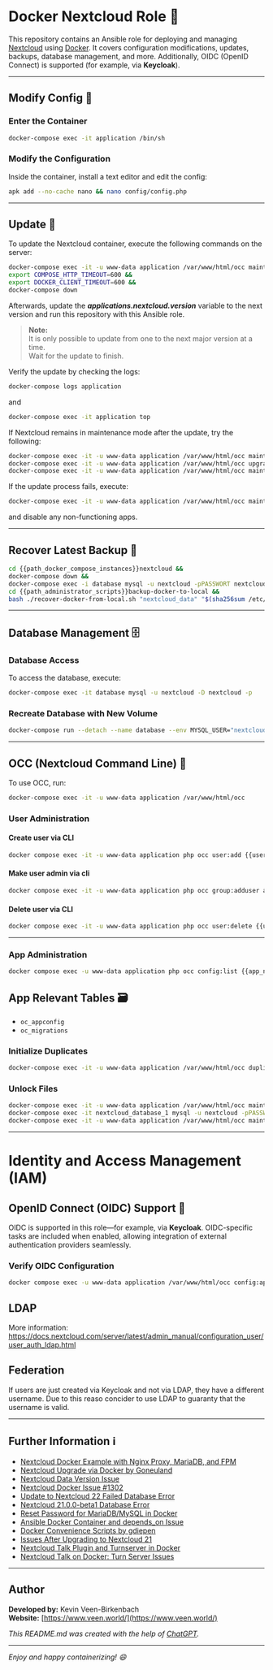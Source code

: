 # Docker Nextcloud Role 🚀

This repository contains an Ansible role for deploying and managing [Nextcloud](https://nextcloud.com/) using [Docker](https://www.docker.com/). It covers configuration modifications, updates, backups, database management, and more. Additionally, OIDC (OpenID Connect) is supported (for example, via **Keycloak**).

---

## Modify Config 🔧

### Enter the Container
```bash
docker-compose exec -it application /bin/sh
```

### Modify the Configuration
Inside the container, install a text editor and edit the config:
```bash
apk add --no-cache nano && nano config/config.php
```

---

## Update 🔄

To update the Nextcloud container, execute the following commands on the server:
```bash
docker-compose exec -it -u www-data application /var/www/html/occ maintenance:mode --on &&
export COMPOSE_HTTP_TIMEOUT=600 &&
export DOCKER_CLIENT_TIMEOUT=600 &&
docker-compose down
```

Afterwards, update the ***applications.nextcloud.version*** variable to the next version and run this repository with this Ansible role.

> **Note:**  
> It is only possible to update from one to the next major version at a time.  
> Wait for the update to finish.

Verify the update by checking the logs:
```bash
docker-compose logs application
```
and
```bash
docker-compose exec -it application top
```

If Nextcloud remains in maintenance mode after the update, try the following:
```bash
docker-compose exec -it -u www-data application /var/www/html/occ maintenance:mode --on
docker-compose exec -it -u www-data application /var/www/html/occ upgrade
docker-compose exec -it -u www-data application /var/www/html/occ maintenance:mode --off
```

If the update process fails, execute:
```bash
docker-compose exec -it -u www-data application /var/www/html/occ maintenance:repair --include-expensive
```
and disable any non-functioning apps.

---

## Recover Latest Backup 💾

```bash
cd {{path_docker_compose_instances}}nextcloud &&
docker-compose down &&
docker-compose exec -i database mysql -u nextcloud -pPASSWORT nextcloud < "/Backups/$(sha256sum /etc/machine-id | head -c 64)/backup-docker-to-local/latest/nextcloud_database/sql/backup.sql" &&
cd {{path_administrator_scripts}}backup-docker-to-local &&
bash ./recover-docker-from-local.sh "nextcloud_data" "$(sha256sum /etc/machine-id | head -c 64)"
```

---

## Database Management 🗄️

### Database Access
To access the database, execute:
```bash
docker-compose exec -it database mysql -u nextcloud -D nextcloud -p
```

### Recreate Database with New Volume
```bash
docker-compose run --detach --name database --env MYSQL_USER="nextcloud" --env MYSQL_PASSWORD=PASSWORD --env MYSQL_ROOT_PASSWORD=PASSWORD --env MYSQL_DATABASE="nextcloud" -v nextcloud_database:/var/lib/mysql
```

---

## OCC (Nextcloud Command Line) 🔧

To use OCC, run:
```bash
docker-compose exec -it -u www-data application /var/www/html/occ
```
### User Administration 

#### Create user via CLI
```bash
docker compose exec -it -u www-data application php occ user:add {{username}}
```

#### Make user admin via cli
```bash
docker compose exec -it -u www-data application php occ group:adduser admin {{username}}
```

#### Delete user via CLI
```bash
docker compose exec -it -u www-data application php occ user:delete {{username}}
```
---

### App Administration
```bash
docker compose exec -u www-data application php occ config:list {{app_name}}
```

## App Relevant Tables 🗃️

- `oc_appconfig`
- `oc_migrations`

### Initialize Duplicates
```bash
docker-compose exec -it -u www-data application /var/www/html/occ duplicates:find-all --output
```

### Unlock Files
```bash
docker-compose exec -it -u www-data application /var/www/html/occ maintenance:mode --on
docker-compose exec -it nextcloud_database_1 mysql -u nextcloud -pPASSWORD1234132 -D nextcloud -e "delete from oc_file_locks where 1"
docker-compose exec -it -u www-data application /var/www/html/occ maintenance:mode --off
```

---

# Identity and Access Management (IAM)

## OpenID Connect (OIDC) Support 🔐

OIDC is supported in this role—for example, via **Keycloak**. OIDC-specific tasks are included when enabled, allowing integration of external authentication providers seamlessly.

### Verify OIDC Configuration

```bash
docker compose exec -u www-data application /var/www/html/occ config:app:get sociallogin custom_providers
```

## LDAP 

More information: https://docs.nextcloud.com/server/latest/admin_manual/configuration_user/user_auth_ldap.html

## Federation

If users are just created via Keycloak and not via LDAP, they have a different username. Due to this reaso concider to use LDAP to guaranty that the username is valid. 

---

## Further Information ℹ️

- [Nextcloud Docker Example with Nginx Proxy, MariaDB, and FPM](https://github.com/nextcloud/docker/blob/master/.examples/docker-compose/with-nginx-proxy/mariadb/fpm/docker-compose.yml)
- [Nextcloud Upgrade via Docker by Goneuland](https://goneuland.de/nextcloud-upgrade-auf-neue-versionen-mittels-docker/)
- [Nextcloud Data Version Issue](https://help.nextcloud.com/t/cant-start-nextcloud-because-the-version-of-the-data-is-higher-than-the-docker-image-version-and-downgrading-is-not-supported/109438)
- [Nextcloud Docker Issue #1302](https://github.com/nextcloud/docker/issues/1302)
- [Update to Nextcloud 22 Failed Database Error](https://help.nextcloud.com/t/update-to-22-failed-with-database-error-updated/120682)
- [Nextcloud 21.0.0-beta1 Database Error](https://help.nextcloud.com/t/nc-update-to-21-0-0-beta1-exception-database-error/101124/4)
- [Reset Password for MariaDB/MySQL in Docker](https://wolfgang.gassler.org/reset-password-mariadb-mysql-docker/)
- [Ansible Docker Container and depends_on Issue](https://unix.stackexchange.com/questions/478855/ansible-docker/container/and-depends-on)
- [Docker Convenience Scripts by gdiepen](https://github.com/gdiepen/docker-convenience-scripts)
- [Issues After Upgrading to Nextcloud 21](https://help.nextcloud.com/t/several-issues-after-upgrading-to-nextcloud-21/113118/3)
- [Nextcloud Talk Plugin and Turnserver in Docker](https://forum.openmediavault.org/index.php?thread/31782-docker-nextcloud-talk-plugin-and-turnserver/)
- [Nextcloud Talk on Docker: Turn Server Issues](https://help.nextcloud.com/t/nextcloud-talk-im-docker/container/turn-server-auf-docker-host-kein-video/84133/10)

---
## Author

**Developed by:** Kevin Veen-Birkenbach  
**Website:** [https://www.veen.world/](https://www.veen.world/)

*This README.md was created with the help of [ChatGPT](https://chatgpt.com/share/67a5312c-7248-800f-ae27-0288c1c82f1d).*

---
*Enjoy and happy containerizing! 😄*


